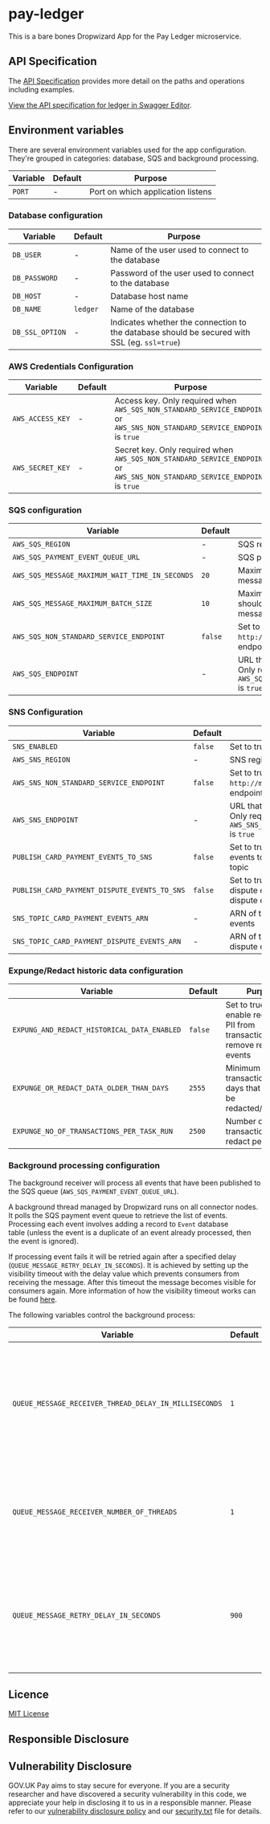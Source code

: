 # pay-ledger

This is a bare bones Dropwizard App for the Pay Ledger microservice.

## API Specification

The [API Specification](/openapi/ledger_spec.yaml) provides more detail on the paths and operations including examples.

[View the API specification for ledger in Swagger Editor](https://editor.swagger.io/?url=https://raw.githubusercontent.com/alphagov/pay-ledger/master/openapi/ledger_spec.yaml).

## Environment variables

There are several environment variables used for the app configuration. They're grouped in categories: database, SQS
and background processing.

| Variable | Default | Purpose                           |
|----------|---------|-----------------------------------|
| `PORT`   | -       | Port on which application listens |

### Database configuration

| Variable        | Default  | Purpose                                                                                      |
|-----------------|----------|----------------------------------------------------------------------------------------------|
| `DB_USER`       | -        | Name of the user used to connect to the database                                             |
| `DB_PASSWORD`   | -        | Password of the user used to connect to the database                                         |
| `DB_HOST`       | -        | Database host name                                                                           |
| `DB_NAME`       | `ledger` | Name of the database                                                                         |
| `DB_SSL_OPTION` | -        | Indicates whether the connection to the database should be secured with SSL (eg. `ssl=true`) |

### AWS Credentials Configuration

| Variable                                       | Default | Purpose                                                                                                                     |
|------------------------------------------------|---------|-----------------------------------------------------------------------------------------------------------------------------|
| `AWS_ACCESS_KEY`                               | -       | Access key. Only required when `AWS_SQS_NON_STANDARD_SERVICE_ENDPOINT` or `AWS_SNS_NON_STANDARD_SERVICE_ENDPOINT` is `true` |
| `AWS_SECRET_KEY`                               | -       | Secret key. Only required when `AWS_SQS_NON_STANDARD_SERVICE_ENDPOINT` or `AWS_SNS_NON_STANDARD_SERVICE_ENDPOINT` is `true` |

### SQS configuration

| Variable                                       | Default | Purpose                                                                                                    |
|------------------------------------------------|---------|------------------------------------------------------------------------------------------------------------|
| `AWS_SQS_REGION`                               | -       | SQS region                                                                                                 |
| `AWS_SQS_PAYMENT_EVENT_QUEUE_URL`              | -       | SQS payment event queue URL                                                                                |
| `AWS_SQS_MESSAGE_MAXIMUM_WAIT_TIME_IN_SECONDS` | `20`    | Maximum wait time for long poll message requests to queue                                                  |
| `AWS_SQS_MESSAGE_MAXIMUM_BATCH_SIZE`           | `10`    | Maximum number of messages that should be received in an individual message batch                          |
| `AWS_SQS_NON_STANDARD_SERVICE_ENDPOINT`        | `false` | Set to true to use a non standard (eg: `http://my-own-sqs-endpoint`) SQS endpoint                          |
| `AWS_SQS_ENDPOINT`                             | -       | URL that is the API endpoint for SQS. Only required when `AWS_SQS_NON_STANDARD_SERVICE_ENDPOINT` is `true` |

### SNS Configuration

| Variable                                       | Default | Purpose                                                                                                    |
|------------------------------------------------|---------|------------------------------------------------------------------------------------------------------------|
| `SNS_ENABLED`                                  | `false` | Set to true to send events to SNS                                                                          |
| `AWS_SNS_REGION`                               | -       | SNS region                                                                                                 |
| `AWS_SNS_NON_STANDARD_SERVICE_ENDPOINT`        | `false` | Set to true to use a non standard (eg: `http://my-own-sns-endpoint`) SNS endpoint                          |
| `AWS_SNS_ENDPOINT`                             | -       | URL that is the API endpoint for SNS. Only required when `AWS_SNS_NON_STANDARD_SERVICE_ENDPOINT` is `true` |
| `PUBLISH_CARD_PAYMENT_EVENTS_TO_SNS`           | `false` | Set to true to publish card payment events to the card payment events SNS topic                            |
| `PUBLISH_CARD_PAYMENT_DISPUTE_EVENTS_TO_SNS`   | `false` | Set to true to publish card payment dispute events to the card payment dispute events SNS topic            |
| `SNS_TOPIC_CARD_PAYMENT_EVENTS_ARN`            | -       | ARN of the SNS topic for card payment events                                                               |
| `SNS_TOPIC_CARD_PAYMENT_DISPUTE_EVENTS_ARN`    | -       | ARN of the SNS topic for card payment dispute events                                                       |

### Expunge/Redact historic data configuration

| Variable                                         | Default  | Purpose                                                                         |
|--------------------------------------------------|----------|---------------------------------------------------------------------------------|
| `EXPUNG_AND_REDACT_HISTORICAL_DATA_ENABLED`      | `false`  | Set to true to enable redacting PII from transactions and remove related events |
| `EXPUNGE_OR_REDACT_DATA_OLDER_THAN_DAYS`         | `2555`   | Minimum age of transactions in days that need to be redacted/expunged           |
| `EXPUNGE_NO_OF_TRANSACTIONS_PER_TASK_RUN`        | `2500`   | Number of transactions to redact per task run                                   |


### Background processing configuration

The background receiver will process all events that have been published to the SQS
queue&nbsp;(`AWS_SQS_PAYMENT_EVENT_QUEUE_URL`).

A background thread managed by Dropwizard runs on all connector nodes. It polls the SQS payment event queue to retrieve
the list of events.
Processing each event involves adding a record to `Event` database table&nbsp;(unless the event is a duplicate of an event
already processed, then the event is ignored).

If processing event fails it will be retried again after a specified delay (`QUEUE_MESSAGE_RETRY_DELAY_IN_SECONDS`).
It is achieved by setting up the visibility timeout with the delay value which prevents consumers from receiving the message.
After this timeout the message becomes visible for consumers again.
More information of how the visibility timeout works can be found [here](https://docs.aws.amazon.com/AWSSimpleQueueService/latest/SQSDeveloperGuide/sqs-visibility-timeout.html).

The following variables control the background process:

| Variable                                              | Default | Purpose                                                                                 |
|-------------------------------------------------------|---------|-----------------------------------------------------------------------------------------|
| `QUEUE_MESSAGE_RECEIVER_THREAD_DELAY_IN_MILLISECONDS` | `1`     | Duration in seconds that the queue message receiver should wait between running threads |
| `QUEUE_MESSAGE_RECEIVER_NUMBER_OF_THREADS`            | `1`     | The number of polling threads started by the queue message scheduler                    |
| `QUEUE_MESSAGE_RETRY_DELAY_IN_SECONDS`                | `900`   | The duration in seconds that a message should be deferred before it should be retried   |

## Licence

[MIT License](LICENSE)

## Responsible Disclosure

## Vulnerability Disclosure

GOV.UK Pay aims to stay secure for everyone. If you are a security researcher and have discovered a security vulnerability in this code, we appreciate your help in disclosing it to us in a responsible manner. Please refer to our [vulnerability disclosure policy](https://www.gov.uk/help/report-vulnerability) and our [security.txt](https://vdp.cabinetoffice.gov.uk/.well-known/security.txt) file for details.

